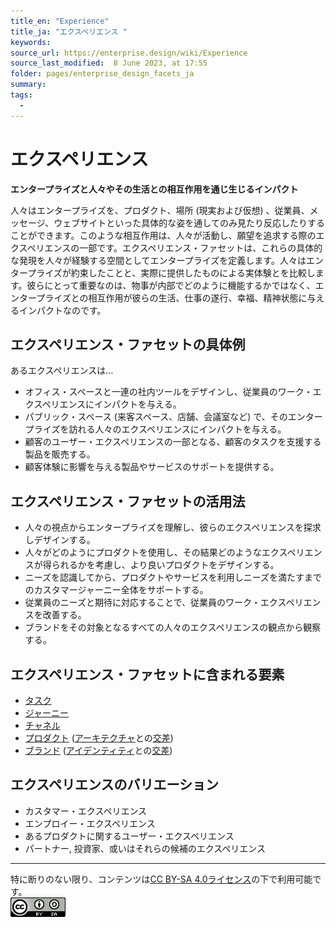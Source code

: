 ```yaml
---
title_en: "Experience"
title_ja: "エクスペリエンス "
keywords: 
source_url: https://enterprise.design/wiki/Experience
source_last_modified:  8 June 2023, at 17:55
folder: pages/enterprise_design_facets_ja
summary:
tags: 
  - 
---
```

# エクスペリエンス
**エンタープライズと人々やその生活との相互作用を通じ生じるインパクト**

人々はエンタープライズを、プロダクト、場所 (現実および仮想) 、従業員、メッセージ、ウェブサイトといった具体的な姿を通してのみ見たり反応したりすることができます。このような相互作用は、人々が活動し、願望を追求する際のエクスペリエンスの一部です。エクスペリエンス・ファセットは、これらの具体的な発現を人々が経験する空間としてエンタープライズを定義します。人々はエンタープライズが約束したことと、実際に提供したものによる実体験とを比較します。彼らにとって重要なのは、物事が内部でどのように機能するかではなく、エンタープライズとの相互作用が彼らの生活、仕事の遂行、幸福、精神状態に与えるインパクトなのです。

## エクスペリエンス・ファセットの具体例
あるエクスペリエンスは…
- オフィス・スペースと一連の社内ツールをデザインし、従業員のワーク・エクスペリエンスにインパクトを与える。
- パブリック・スペース (来客スペース、店舗、会議室など) で、そのエンタープライズを訪れる人々のエクスペリエンスにインパクトを与える。
- 顧客のユーザー・エクスペリエンスの一部となる、顧客のタスクを支援する製品を販売する。
- 顧客体験に影響を与える製品やサービスのサポートを提供する。

## エクスペリエンス・ファセットの活用法
- 人々の視点からエンタープライズを理解し、彼らのエクスペリエンスを探求しデザインする。
- 人々がどのようにプロダクトを使用し、その結果どのようなエクスペリエンスが得られるかを考慮し、より良いプロダクトをデザインする。
- ニーズを認識してから、プロダクトやサービスを利用しニーズを満たすまでのカスタマージャーニー全体をサポートする。
- 従業員のニーズと期待に対応することで、従業員のワーク・エクスペリエンスを改善する。
- ブランドをその対象となるすべての人々のエクスペリエンスの観点から観察する。

## エクスペリエンス・ファセットに含まれる要素
- [タスク](/pages/enterprise_elements_ja/facets_and_intersection_elements_ja/_experience/task_ja.md)
- [ジャーニー](/pages/enterprise_elements_ja/facets_and_intersection_elements_ja/_experience/journey_ja.md)
- [チャネル](/pages/enterprise_elements_ja/facets_and_intersection_elements_ja/_experience/channel_ja.md)
- [プロダクト](/pages/enterprise_elements_ja/facets_and_intersection_elements_ja/_intersection/product_ja.md) ([アーキテクチャ](/pages/enterprise_design_facets_ja/architecture_ja.md)との[交差](/pages/enterprise_design_facets_ja/intersection_ja.md))
- [ブランド](/pages/enterprise_elements_ja/facets_and_intersection_elements_ja/_intersection/brand_ja.md) ([アイデンティティ](/pages/enterprise_design_facets_ja/identity_ja.md)との[交差](/pages/enterprise_design_facets_ja/intersection_ja.md))

## エクスペリエンスのバリエーション
- カスタマー・エクスペリエンス
- エンプロイー・エクスペリエンス
- あるプロダクトに関するユーザー・エクスペリエンス 
- パートナー, 投資家、或いはそれらの候補のエクスペリエンス

---
特に断りのない限り、コンテンツは[CC BY-SA 4.0ライセンス](/pages/license_ja.md)の下で利用可能です。
</br><a href="/pages/license_ja.md"> <img src="https://github.com/Yoshiyuki-iasa/EDGY23_ja/blob/main/media/cc.png?raw=true" alt="CC logo"></a>


